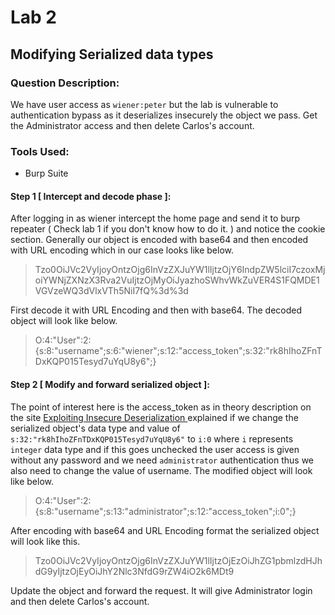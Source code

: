 # Lab 2

## Modifying Serialized data types

### Question Description:

We have user access as `wiener:peter` but the lab is vulnerable to authentication bypass as it deserializes insecurely the object we pass. Get the Administrator access and then delete Carlos's account.

### Tools Used:

- Burp Suite

#### Step 1 [ Intercept and decode phase ]:

After logging in as wiener intercept the home page and send it to burp repeater ( Check lab 1 if you don't know how to do it. ) and notice the cookie section. Generally our object is encoded with base64 and then encoded with URL encoding which in our case looks like below.

> Tzo0OiJVc2VyIjoyOntzOjg6InVzZXJuYW1lIjtzOjY6IndpZW5lciI7czoxMjoiYWNjZXNzX3Rva2VuIjtzOjMyOiJyazhoSWhvWkZuVER4S1FQMDE1VGVzeWQ3dVlxVTh5NiI7fQ%3d%3d

First decode it with URL Encoding and then with base64. The decoded object will look like below.

> O:4:"User":2:{s:8:"username";s:6:"wiener";s:12:"access_token";s:32:"rk8hIhoZFnTDxKQP015Tesyd7uYqU8y6";}

#### Step 2 [ Modify and forward serialized object ]:

The point of interest here is the access_token as in theory description on the site [ Exploiting Insecure Deserialization ](https://portswigger.net/web-security/deserialization/exploiting) explained if we change the serialized object's data type and value of `s:32:"rk8hIhoZFnTDxKQP015Tesyd7uYqU8y6"` to `i:0` where `i` represents `integer` data type and if this goes unchecked the user access is given without any password and we need `administrator` authentication thus we also need to change the value of username. The modified object will look like below.

> O:4:"User":2:{s:8:"username";s:13:"administrator";s:12:"access_token";i:0";}

After encoding with base64 and URL Encoding format the serialized object will look like this.

> Tzo0OiJVc2VyIjoyOntzOjg6InVzZXJuYW1lIjtzOjEzOiJhZG1pbmlzdHJhdG9yIjtzOjEyOiJhY2Nlc3NfdG9rZW4iO2k6MDt9

Update the object and forward the request. It will give Administrator login and then delete Carlos's account.
